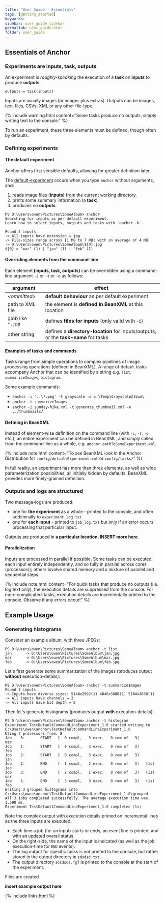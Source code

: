 ```yaml
---
title: "User Guide - Essentials"
tags: [getting_started]
keywords:
sidebar: user_guide_sidebar
permalink: user_guide.html
folder: user_guide
---
```


## Essentials of Anchor

### Experiments are inputs, task, outputs

An experiment is *roughly-speaking* the execution of a **task** on **inputs** to produce **outputs**.

```
outputs = task(inputs)
```

Inputs are usually images (or images plus extras). Outputs can be images, text-files, CSVs, XML or any other file-type.

{% include warning.html content="Some tasks produce no outputs, simply writing text to the console." %}

To run an experiment, these three elements must be defined, though often by defaults.

### Defining experiments

#### The default experiment

Anchor offers first sensible defaults, allowing for greater definition later.

The [default-experiment](https://github.com/anchoranalysis/anchor-assembly/blob/master/anchor-assembly/src/main/resources/config/defaultExperiment.xml) occurs when you type `anchor` without arguments, and:
1. reads image files (**inputs**) from the current working directory.
2. prints some summary information (a **task**).
3. produces no **outputs**.

```
PS D:\Users\owen\Pictures\SomeAlbum> anchor
Searching for inputs as per default experiment.
Learn how to select inputs, outputs and tasks with 'anchor -h'.

Found 3 inputs.
-> All inputs have extension = jpg
-> File-sizes range across [1 MB to 7 MB] with an average of 4 MB.
-> D:\Users\owen\Pictures\SomeAlbum\${0}.jpg
${0} = "mar" (1) | "jan" (1) | "feb" (1)
```

#### Overriding elements from the command-line

Each element **(inputs, task, outputs)** can be overridden using a command-line argument `-i` or `-t` or `-o` as follows:


|argument|effect|
|--------|------|
*&lt;ommitted&gt;* | **default behaviour** as per default experiment |
 path to XML file | the element is **defined in BeanXML** at this location |
 glob like `*.jpg` | defines **files for inputs** (only valid with `-i`) |
 other string | defines a **directory-location** for inputs/outputs, or the **task-name** for tasks |

#### Examples of tasks and commands

Tasks range from simple operations to complex pipelines of image processing operations (defined in BeanXML). A range of default tasks accompany Anchor that can be identified by a string e.g. `list`, `summarizeImages`, `histogram`.

Some example commands:
- `anchor -i '..\*.png' -t grayscale -o c:\Temp\GrayscaleAlbum\`
- `anchor -t summarizeImages`
- `anchor -i sunday-hike.xml -t generate_thumbnail.xml -o ../thumbnails/`

#### Defining in BeanXML

Instead of element-wise definition on the command line (with `-i`, `-t`, `-o` etc.), an entire experiment can be defined in BeanXML, and simply called from the command-line as a whole, e.g. `anchor pathToSomeExperiment.xml`.

{% include note.html content="To see BeanXML look in the Anchor Distribution for `config/defaultExperiment.xml` or `config/tasks/`" %}

In full reality, an experiment has more than three elements, as well as wide parameterization possibilities, all initially hidden by defaults. BeanXML provides more finely-grained definition.


### Outputs and logs are structured

Two message-logs are produced:
- one for **the experiment** as a whole - printed to the console, and often additionally to `experiment_log.txt`.
- one for **each input** - printed to `job_log.txt` but only if an error occurs processing that particular input.

Outputs are produced in **a particular location. INSERT more here**.

#### Parallelization

Inputs are processed in parallel if possible. Some tasks can be executed each input entirely independently, and so fully in parallel across cores (processors); others involve shared memory and a mixture of parallel and sequential steps.

{% include note.html content="For quick tasks that produce no outputs (i.e. log text only), the execution details are suppressed from the console. For more complicated-tasks, execution details are incrementally printed to the console. Observe if any errors occur!" %}


## Example Usage

### Generating histograms

Consider an example album, with three JPEGs:
```
PS D:\Users\owen\Pictures\SomeAlbum> anchor -t list
jan      -> D:\Users\owen\Pictures\SomeAlbum\jan.jpg
mar      -> D:\Users\owen\Pictures\SomeAlbum\mar.jpg
feb      -> D:\Users\owen\Pictures\SomeAlbum\feb.jpg
```

Let's first generate some summarization of the images (produces output **without** execution-details):

```
PS D:\Users\owen\Pictures\SomeAlbum> anchor -t summarizeImages
Found 3 inputs.
-> Inputs have diverse sizes: 5148x2992(1) 4846x3888(1) 5184x3888(1)
-> All inputs have channels = 3
-> All inputs have bit depth = 8
```

Then let's generate histograms (produces output **with** execution-details):

```
PS D:\Users\owen\Pictures\SomeAlbum> anchor -t histogram                                                                Experiment TestDefaultCommandLineExperiment_1.0 started writing to C:\Users\owen\anchor\TestDefaultCommandLineExperiment_1.0
Using 7 processors from: 8
Job    3:       START   [  0 compl,   3 exec,   0 rem of   3]           mar
Job    1:       START   [  0 compl,   3 exec,   0 rem of   3]           feb
Job    2:       START   [  0 compl,   3 exec,   0 rem of   3]           jan
Job    2:       END     [  1 compl,   2 exec,   0 rem of   3]   (1s)    jan
Job    3:       END     [  2 compl,   1 exec,   0 rem of   3]   (1s)    mar
Job    1:       END     [  3 compl,   0 exec,   0 rem of   3]   (1s)    feb
Writing 3 grouped histograms into C:\Users\owen\anchor\TestDefaultCommandLineExperiment_1.0\grouped
All 3 jobs completed successfully. The average execution time was 1.698 ms.
Experiment TestDefaultCommandLineExperiment_1.0 completed (1s)
```

Note the complex output with execution details printed on incremental lines as the three inputs are executed.
- Each time a job (for an input) starts or ends, an event line is printed, and with an updated overall status.
- On the right-side, the name of the input is indicated (as well as the job execution-time for `END` events).
- The log output for specific tasks is not printed to the console, but rather stored in the output directory in `sdsdsd.txt`.
- The output directory `sdsdsds.fgf` is printed to the console at the start of the experiment.

Files are created

**insert example output here**


{% include links.html %}
